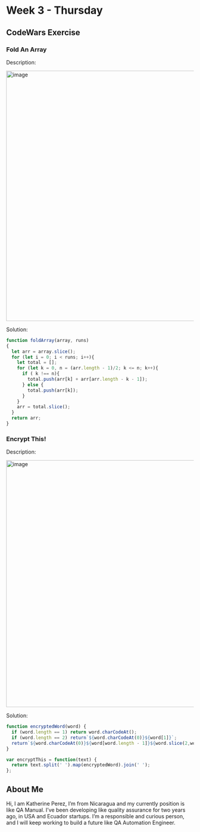 # Week 3 - Thursday


## CodeWars Exercise

### Fold An Array

Description:

<img width="671" alt="image" src="https://user-images.githubusercontent.com/86013814/166604543-51b76fc4-312f-491b-a5bc-081d1ab9a580.png">

Solution:

``` javascript
function foldArray(array, runs)
{
  let arr = array.slice(); 
  for (let i = 0; i < runs; i++){
    let total = [];
    for (let k = 0, n = (arr.length - 1)/2; k <= n; k++){
      if ( k !== n){
        total.push(arr[k] + arr[arr.length - k - 1]);
      } else {
        total.push(arr[k]);
      }
    }    
    arr = total.slice();
  }
  return arr;
}
```

### Encrypt This! 

Description:

<img width="662" alt="image" src="https://user-images.githubusercontent.com/86013814/166604599-96a6510e-bc98-45ce-8a26-13fb30f0ba96.png">

Solution:

``` javascript
function encryptedWord(word) {
  if (word.length == 1) return word.charCodeAt();
  if (word.length == 2) return`${word.charCodeAt(0)}${word[1]}`;
  return`${word.charCodeAt(0)}${word[word.length - 1]}${word.slice(2,word.length - 1)}${word[1]}`;
}

var encryptThis = function(text) {
  return text.split(' ').map(encryptedWord).join(' ');
};
```

## About Me

Hi, I am Katherine Perez, I’m from Nicaragua and my currently position is like QA Manual. I’ve been developing like quality assurance for two years ago, 
in USA and Ecuador startups. I’m a responsible and curious person, and I will keep working to build a future like QA Automation Engineer.
